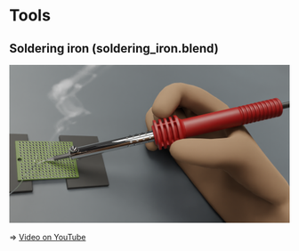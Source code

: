 # Tools

## Soldering iron (soldering_iron.blend)

<img src="./soldering_iron.png" width=800>

=> [Video on YouTube](https://github.com/araobp/blender-3d/tree/main/tools)
